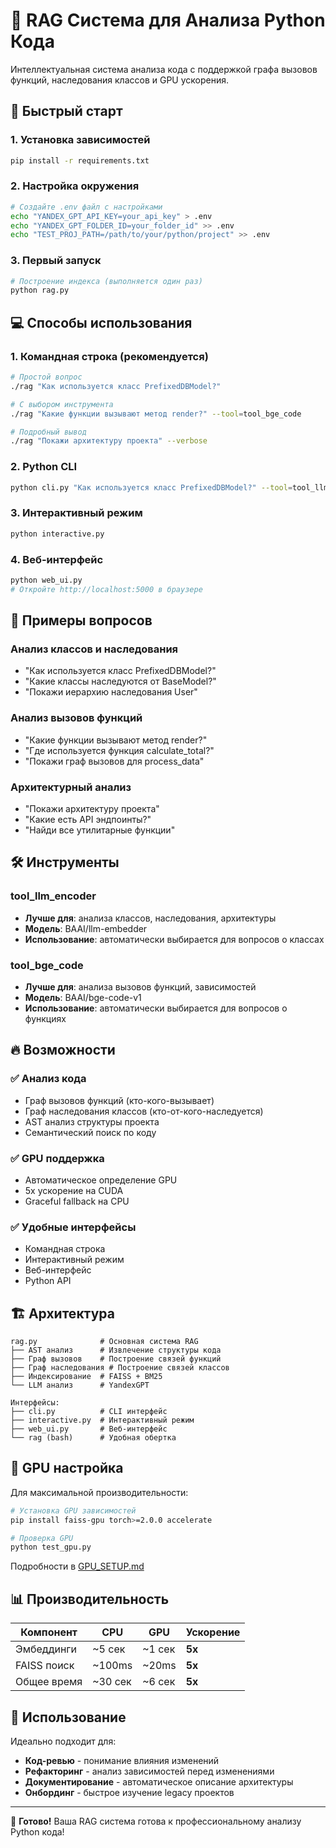 # 🤖 RAG Система для Анализа Python Кода

Интеллектуальная система анализа кода с поддержкой графа вызовов функций, наследования классов и GPU ускорения.

## 🚀 Быстрый старт

### 1. Установка зависимостей
```bash
pip install -r requirements.txt
```

### 2. Настройка окружения
```bash
# Создайте .env файл с настройками
echo "YANDEX_GPT_API_KEY=your_api_key" > .env
echo "YANDEX_GPT_FOLDER_ID=your_folder_id" >> .env
echo "TEST_PROJ_PATH=/path/to/your/python/project" >> .env
```

### 3. Первый запуск
```bash
# Построение индекса (выполняется один раз)
python rag.py
```

## 💻 Способы использования

### 1. Командная строка (рекомендуется)
```bash
# Простой вопрос
./rag "Как используется класс PrefixedDBModel?"

# С выбором инструмента
./rag "Какие функции вызывают метод render?" --tool=tool_bge_code

# Подробный вывод
./rag "Покажи архитектуру проекта" --verbose
```

### 2. Python CLI
```bash
python cli.py "Как используется класс PrefixedDBModel?" --tool=tool_llm_encoder
```

### 3. Интерактивный режим
```bash
python interactive.py
```

### 4. Веб-интерфейс
```bash
python web_ui.py
# Откройте http://localhost:5000 в браузере
```

## 🎯 Примеры вопросов

### Анализ классов и наследования
- "Как используется класс PrefixedDBModel?"
- "Какие классы наследуются от BaseModel?"
- "Покажи иерархию наследования User"

### Анализ вызовов функций
- "Какие функции вызывают метод render?"
- "Где используется функция calculate_total?"
- "Покажи граф вызовов для process_data"

### Архитектурный анализ
- "Покажи архитектуру проекта"
- "Какие есть API эндпоинты?"
- "Найди все утилитарные функции"

## 🛠️ Инструменты

### tool_llm_encoder
- **Лучше для**: анализа классов, наследования, архитектуры
- **Модель**: BAAI/llm-embedder
- **Использование**: автоматически выбирается для вопросов о классах

### tool_bge_code  
- **Лучше для**: анализа вызовов функций, зависимостей
- **Модель**: BAAI/bge-code-v1
- **Использование**: автоматически выбирается для вопросов о функциях

## 🔥 Возможности

### ✅ Анализ кода
- Граф вызовов функций (кто-кого-вызывает)
- Граф наследования классов (кто-от-кого-наследуется)
- AST анализ структуры проекта
- Семантический поиск по коду

### ✅ GPU поддержка
- Автоматическое определение GPU
- 5x ускорение на CUDA
- Graceful fallback на CPU

### ✅ Удобные интерфейсы
- Командная строка
- Интерактивный режим
- Веб-интерфейс
- Python API

## 🏗️ Архитектура

```
rag.py              # Основная система RAG
├── AST анализ      # Извлечение структуры кода
├── Граф вызовов    # Построение связей функций
├── Граф наследования # Построение связей классов
├── Индексирование  # FAISS + BM25
└── LLM анализ      # YandexGPT

Интерфейсы:
├── cli.py          # CLI интерфейс
├── interactive.py  # Интерактивный режим
├── web_ui.py       # Веб-интерфейс
└── rag (bash)      # Удобная обертка
```

## 🔧 GPU настройка

Для максимальной производительности:

```bash
# Установка GPU зависимостей
pip install faiss-gpu torch>=2.0.0 accelerate

# Проверка GPU
python test_gpu.py
```

Подробности в [GPU_SETUP.md](GPU_SETUP.md)

## 📊 Производительность

| Компонент | CPU | GPU | Ускорение |
|-----------|-----|-----|-----------|
| Эмбеддинги | ~5 сек | ~1 сек | **5x** |
| FAISS поиск | ~100ms | ~20ms | **5x** |
| Общее время | ~30 сек | ~6 сек | **5x** |

## 🤝 Использование

Идеально подходит для:
- **Код-ревью** - понимание влияния изменений
- **Рефакторинг** - анализ зависимостей перед изменениями  
- **Документирование** - автоматическое описание архитектуры
- **Онбординг** - быстрое изучение legacy проектов

---

🎉 **Готово!** Ваша RAG система готова к профессиональному анализу Python кода!